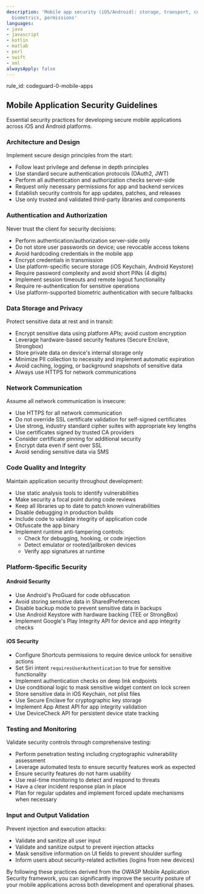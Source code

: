 ```yaml
---
description: 'Mobile app security (iOS/Android): storage, transport, code integrity,
  biometrics, permissions'
languages:
- java
- javascript
- kotlin
- matlab
- perl
- swift
- xml
alwaysApply: false
---
```


rule_id: codeguard-0-mobile-apps

## Mobile Application Security Guidelines

Essential security practices for developing secure mobile applications across iOS and Android platforms.

### Architecture and Design

Implement secure design principles from the start:
- Follow least privilege and defense in depth principles
- Use standard secure authentication protocols (OAuth2, JWT)
- Perform all authentication and authorization checks server-side
- Request only necessary permissions for app and backend services
- Establish security controls for app updates, patches, and releases
- Use only trusted and validated third-party libraries and components

### Authentication and Authorization

Never trust the client for security decisions:
- Perform authentication/authorization server-side only
- Do not store user passwords on device; use revocable access tokens
- Avoid hardcoding credentials in the mobile app
- Encrypt credentials in transmission
- Use platform-specific secure storage (iOS Keychain, Android Keystore)
- Require password complexity and avoid short PINs (4 digits)
- Implement session timeouts and remote logout functionality
- Require re-authentication for sensitive operations
- Use platform-supported biometric authentication with secure fallbacks

### Data Storage and Privacy

Protect sensitive data at rest and in transit:
- Encrypt sensitive data using platform APIs; avoid custom encryption
- Leverage hardware-based security features (Secure Enclave, Strongbox)
- Store private data on device's internal storage only
- Minimize PII collection to necessity and implement automatic expiration
- Avoid caching, logging, or background snapshots of sensitive data
- Always use HTTPS for network communications

### Network Communication

Assume all network communication is insecure:
- Use HTTPS for all network communication
- Do not override SSL certificate validation for self-signed certificates
- Use strong, industry standard cipher suites with appropriate key lengths
- Use certificates signed by trusted CA providers
- Consider certificate pinning for additional security
- Encrypt data even if sent over SSL
- Avoid sending sensitive data via SMS

### Code Quality and Integrity

Maintain application security throughout development:
- Use static analysis tools to identify vulnerabilities
- Make security a focal point during code reviews
- Keep all libraries up to date to patch known vulnerabilities
- Disable debugging in production builds
- Include code to validate integrity of application code
- Obfuscate the app binary
- Implement runtime anti-tampering controls:
  - Check for debugging, hooking, or code injection
  - Detect emulator or rooted/jailbroken devices
  - Verify app signatures at runtime

### Platform-Specific Security

#### Android Security
- Use Android's ProGuard for code obfuscation
- Avoid storing sensitive data in SharedPreferences
- Disable backup mode to prevent sensitive data in backups
- Use Android Keystore with hardware backing (TEE or StrongBox)
- Implement Google's Play Integrity API for device and app integrity checks

#### iOS Security
- Configure Shortcuts permissions to require device unlock for sensitive actions
- Set Siri intent `requiresUserAuthentication` to true for sensitive functionality
- Implement authentication checks on deep link endpoints
- Use conditional logic to mask sensitive widget content on lock screen
- Store sensitive data in iOS Keychain, not plist files
- Use Secure Enclave for cryptographic key storage
- Implement App Attest API for app integrity validation
- Use DeviceCheck API for persistent device state tracking

### Testing and Monitoring

Validate security controls through comprehensive testing:
- Perform penetration testing including cryptographic vulnerability assessment
- Leverage automated tests to ensure security features work as expected
- Ensure security features do not harm usability
- Use real-time monitoring to detect and respond to threats
- Have a clear incident response plan in place
- Plan for regular updates and implement forced update mechanisms when necessary

### Input and Output Validation

Prevent injection and execution attacks:
- Validate and sanitize all user input
- Validate and sanitize output to prevent injection attacks
- Mask sensitive information on UI fields to prevent shoulder surfing
- Inform users about security-related activities (logins from new devices)

By following these practices derived from the OWASP Mobile Application Security framework, you can significantly improve the security posture of your mobile applications across both development and operational phases.
